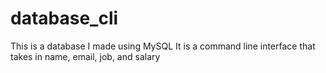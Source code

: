 # database_cli

This is a database I made using MySQL
It is a command line interface that takes in name, email, job, and salary
